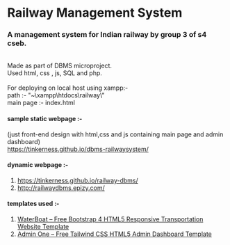 # Railway Management System
<h3> A management system for Indian railway by group 3 of s4 cseb.</h3>
<br>Made as part of DBMS microproject.
<br>Used html, css , js, SQL and php.
<br><br>For deploying on local host using xampp:-
<br>path :- "~\xampp\htdocs\railway\"
<br>main page :- index.html

#### sample static webpage :- 
(just front-end design with html,css and js containing main page and admin dashboard)
<br>
https://tinkerness.github.io/dbms-railwaysystem/
#### dynamic webpage :-
1. https://tinkerness.github.io/railway-dbms/
2. http://railwaydbms.epizy.com/

#### templates used :-
1. <a href="https://technext.github.io/waterboat/index.html">WaterBoat – Free Bootstrap 4 HTML5 Responsive Transportation Website Template</a>
2. <a href="https://technext.github.io/admin-one/index.html">Admin One – Free Tailwind CSS HTML5 Admin Dashboard Template</a>
<!--3. https://github.com/adityarverma/railway-management-system>

